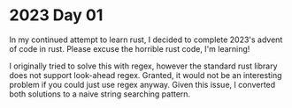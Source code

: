 # 2023 Day 01

In my continued attempt to learn rust, I decided to complete 2023's advent of code in rust. Please excuse the horrible rust code, I'm learning! 

I originally tried to solve this with regex, however the standard rust library does not support look-ahead regex. Granted, it would not be an interesting problem if you could just use regex anyway. Given this issue, I converted both solutions to a naive string searching pattern. 